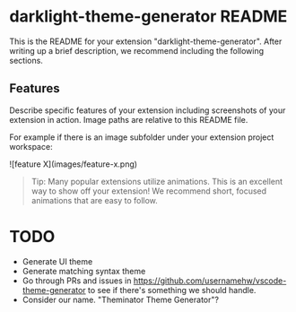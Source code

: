 # darklight-theme-generator README

This is the README for your extension "darklight-theme-generator". After writing up a brief description, we recommend including the following sections.

## Features

Describe specific features of your extension including screenshots of your extension in action. Image paths are relative to this README file.

For example if there is an image subfolder under your extension project workspace:

\!\[feature X\]\(images/feature-x.png\)

> Tip: Many popular extensions utilize animations. This is an excellent way to show off your extension! We recommend short, focused animations that are easy to follow.

# TODO

- Generate UI theme
- Generate matching syntax theme
- Go through PRs and issues in
  <https://github.com/usernamehw/vscode-theme-generator> to see if there's
  something we should handle.
- Consider our name. "Theminator Theme Generator"?
